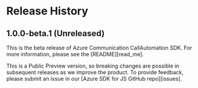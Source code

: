 # Release History

## 1.0.0-beta.1 (Unreleased)

This is the beta release of Azure Communication CallAutomation SDK. For more information, please see the [README][read_me].

This is a Public Preview version, so breaking changes are possible in subsequent releases as we improve the product. 
To provide feedback, please submit an issue in our [Azure SDK for JS GitHub repo][issues].